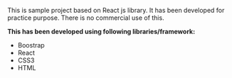This is sample project based on React js library.
It has been developed for practice purpose. There is no commercial use
of this.

**This has been developed using following libraries/framework:**
- Boostrap
- React
- CSS3
- HTML